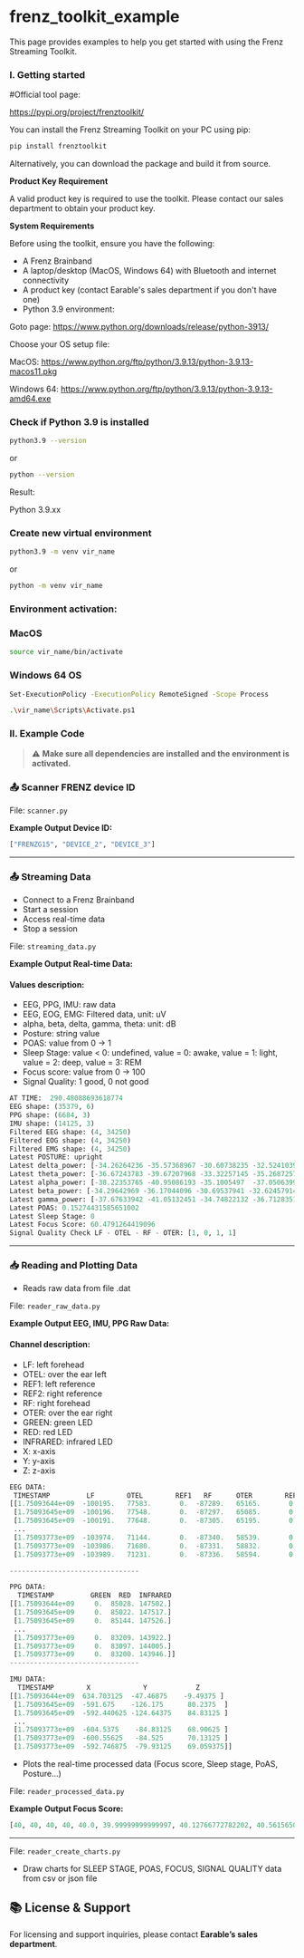 # frenz_toolkit_example
This page provides examples to help you get started with using the Frenz Streaming Toolkit.

### **I. Getting started**

#Official tool page:

https://pypi.org/project/frenztoolkit/

You can install the Frenz Streaming Toolkit on your PC using pip:

```bash
pip install frenztoolkit
```

Alternatively, you can download the package and build it from source.

**Product Key Requirement**

A valid product key is required to use the toolkit. Please contact our sales department to obtain your product key.

**System Requirements**

Before using the toolkit, ensure you have the following:

- A Frenz Brainband
- A laptop/desktop (MacOS, Windows 64) with Bluetooth and internet connectivity
- A product key (contact Earable's sales department if you don't have one)
- Python 3.9 environment:

Goto page: https://www.python.org/downloads/release/python-3913/

Choose your OS setup file:

MacOS: https://www.python.org/ftp/python/3.9.13/python-3.9.13-macos11.pkg

Windows 64: https://www.python.org/ftp/python/3.9.13/python-3.9.13-amd64.exe

### Check if Python 3.9 is installed
```bash
python3.9 --version
```
or

```bash
python --version
```

Result:

Python 3.9.xx

### Create new virtual environment
```bash
python3.9 -m venv vir_name
```
or

```bash
python -m venv vir_name
```

### Environment activation:
### MacOS
```bash
source vir_name/bin/activate  
```

### Windows 64 OS
```bash
Set-ExecutionPolicy -ExecutionPolicy RemoteSigned -Scope Process
```

```bash
.\vir_name\Scripts\Activate.ps1
```

### **II. Example Code**

> ⚠️ **Make sure all dependencies are installed and the environment is activated.**

### 📤 Scanner FRENZ device ID

File: `scanner.py`

**Example Output Device ID:**

```python
["FRENZG15", "DEVICE_2", "DEVICE_3"]
```
---

### 📤 Streaming Data

- Connect to a Frenz Brainband
- Start a session
- Access real-time data
- Stop a session

File: `streaming_data.py`

**Example Output Real-time Data:**
#### Values description:
- EEG, PPG, IMU: raw data
- EEG, EOG, EMG: Filtered data, unit: uV
- alpha, beta, delta, gamma, theta: unit: dB
- Posture: string value
- POAS: value from 0 -> 1
- Sleep Stage: value < 0: undefined, value = 0: awake, value = 1: light, value = 2: deep, value = 3: REM
- Focus score: value from 0 -> 100
- Signal Quality: 1 good, 0 not good

```python
AT TIME:  290.48088693618774
EEG shape: (35379, 6)
PPG shape: (6684, 3)
IMU shape: (14125, 3)
Filtered EEG shape: (4, 34250)
Filtered EOG shape: (4, 34250)
Filtered EMG shape: (4, 34250)
Latest POSTURE: upright
Latest delta_power: [-34.26264236 -35.57368967 -30.60738235 -32.5241039  -33.24195457]
Latest theta_power: [-36.67243783 -39.67207968 -33.32257145 -35.26872573 -36.23395367]
Latest alpha_power: [-38.22353765 -40.95086193 -35.1005497  -37.05063998 -37.83139732]
Latest beta_power: [-34.29642969 -36.17044096 -30.69537941 -32.62457914 -33.4467073 ]
Latest gamma_power: [-37.67633942 -41.05132451 -34.74822132 -36.71283511 -37.54718009]
Latest POAS: 0.15274431585651002
Latest Sleep Stage: 0
Latest Focus Score: 60.4791264419096
Signal Quality Check LF - OTEL - RF - OTER: [1, 0, 1, 1]
```
---

### 📥 Reading and Plotting Data

- Reads raw data from file .dat

File: `reader_raw_data.py`

**Example Output EEG, IMU, PPG Raw Data:**

#### Channel description:
- LF: left forehead
- OTEL: over the ear left
- REF1: left reference
- REF2: right reference
- RF: right forehead
- OTER: over the ear right
- GREEN: green LED
- RED: red LED
- INFRARED: infrared LED
- X: x-axis
- Y: y-axis
- Z: z-axis

```python
EEG DATA:
 TIMESTAMP         LF        OTEL        REF1   RF      OTER        REF2
[[1.75093644e+09  -100195.   77583.       0.  -87289.   65165.       0.]
 [1.75093645e+09  -100196.   77548.       0.  -87297.   65085.       0.]
 [1.75093645e+09  -100191.   77648.       0.  -87305.   65195.       0.]
 ...
 [1.75093773e+09  -103974.   71144.       0.  -87340.   58539.       0.]
 [1.75093773e+09  -103986.   71680.       0.  -87331.   58832.       0.]
 [1.75093773e+09  -103989.   71231.       0.  -87336.   58594.       0.]]

--------------------------------

PPG DATA:
  TIMESTAMP         GREEN  RED  INFRARED
[[1.75093644e+09     0.  85028. 147502.]
 [1.75093645e+09     0.  85022. 147517.]
 [1.75093645e+09     0.  85144. 147526.]
 ...
 [1.75093773e+09     0.  83209. 143922.]
 [1.75093773e+09     0.  83097. 144005.]
 [1.75093773e+09     0.  83200. 143946.]]
--------------------------------

IMU DATA:
  TIMESTAMP        X             Y            Z
[[1.75093644e+09  634.703125  -47.46875    -9.49375 ]
 [1.75093645e+09  -591.675    -126.175      80.2375  ]
 [1.75093645e+09  -592.440625 -124.64375    84.83125 ]
 ...
 [1.75093773e+09  -604.5375    -84.83125    68.90625 ]
 [1.75093773e+09  -600.55625   -84.525      70.13125 ]
 [1.75093773e+09  -592.746875  -79.93125    69.059375]]
```


- Plots the real-time processed data (Focus score, Sleep stage, PoAS, Posture...)

File: `reader_processed_data.py`

**Example Output Focus Score:**

```python
[40, 40, 40, 40, 40.0, 39.99999999999997, 40.12766772782202, 40.561565017143344, 41.4082156256315, 43.10299038990237, 45.472087116573455, 48.74391187090239, 52.24061530716966, 55.60602305133689, 58.679040962640684, 62.18110934363549, 65.14715231299175, 68.02080813392078, 70.90584790357892, 73.55213246059323, 75.15588285140683, 76.47206224616545, 77.60785020893118, 78.4955176672901, 78.62229982451035, 78.3885666852457, 77.4115503825933, 75.75179777982981, 73.66542059721976, 71.96536767124985, 70.48599527626322, 69.74081135506184, 69.69574827772887, 69.67955939998745, 69.47138500905257, 68.6731180879701, 66.83801060478645, 63.92612785317225, 60.222929411120354, 56.08215648747377, 52.01314753099665, 48.36627998286406, 45.060605588479476, 42.25080500048814, 39.8846423996156, 37.90671187849681, 36.51019137239177, 36.09388113475098, 37.0245762557948, 39.34660640670969, 42.75964145377674, 46.576742345145156, 49.96553650773667, 52.2702299218743, 53.47123615744823, 54.10436210964932, 54.96046849984769, 56.884750140896244, 59.543829922368104, 62.012692934353524, 64.49350372598443, 66.61720332706498, 67.87778789873232, 68.41556392091044, 68.68703561203017]
```
---

File: `reader_create_charts.py`

- Draw charts for SLEEP STAGE, POAS, FOCUS, SIGNAL QUALITY data from csv or json file

## 📚 License & Support

For licensing and support inquiries, please contact **Earable’s sales department**.
